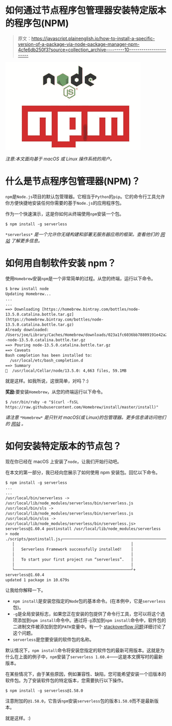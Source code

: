 # 如何通过节点程序包管理器安装特定版本的程序包(NPM)

> 原文：<https://javascript.plainenglish.io/how-to-install-a-specific-version-of-a-package-via-node-package-manager-npm-4cfe6db250f3?source=collection_archive---------10----------------------->

![](img/a564f0c0d37664b161d6f733cade56db.png)

*注意:本文面向基于 macOS 或 Linux 操作系统的用户。*

# 什么是节点程序包管理器(NPM)？

`npm`是`Node.js`项目的默认包管理器。它相当于`Python`的`pip`。它的命令行工具允许你方便快捷地安装任何你需要的基于`Node.js`的应用程序包。

作为一个快速演示，这是你如何从终端使用`npm`安装一个包。

```
$ npm install -g serverless
```

`*serverless*` *是一个允许你无缝构建和部署无服务器应用的框架。查看他们的* [*网站*](https://serverless.com/) *了解更多信息。*

# 如何用自制软件安装 npm？

使用`Homebrew`安装`npm`是一个非常简单的过程。从您的终端，运行以下命令。

```
$ brew install node
Updating Homebrew...
...
...
==> Downloading [https://homebrew.bintray.com/bottles/node-13.5.0.catalina.bottle.tar.gz](https://homebrew.bintray.com/bottles/node-13.5.0.catalina.bottle.tar.gz)
Already downloaded: /Users/joe/Library/Caches/Homebrew/downloads/023a1fc6036bb78809191e42a2cbf9e9f79be8b1a9fc4b7bbd1f5bb8c13f871b--node-13.5.0.catalina.bottle.tar.gz
==> Pouring node-13.5.0.catalina.bottle.tar.gz
==> Caveats
Bash completion has been installed to:
  /usr/local/etc/bash_completion.d
==> Summary
🍺  /usr/local/Cellar/node/13.5.0: 4,663 files, 59.1MB
```

就是这样。如我所说，这很简单，对吗？:)

**奖励**:要安装`Homebrew`，从您的终端运行以下命令。

```
$ /usr/bin/ruby -e "$(curl -fsSL https://raw.githubusercontent.com/Homebrew/install/master/install)"
```

*请注意* `*Homebrew*` *是只针对 macOS(或 Linux)的包管理器。更多信息请访问他们的* [*网站*](https://brew.sh/) *。*

# 如何安装特定版本的节点包？

现在你已经在 macOS 上安装了`node`，让我们开始行动吧。

在本文的第一部分，我已经向您展示了如何使用 npm 安装包。回忆以下命令。

```
$ npm install -g serverless
...
...
/usr/local/bin/serverless -> /usr/local/lib/node_modules/serverless/bin/serverless.js
/usr/local/bin/sls -> /usr/local/lib/node_modules/serverless/bin/serverless.js
/usr/local/bin/slss -> /usr/local/lib/node_modules/serverless/bin/serverless.js> serverless@1.60.4 postinstall /usr/local/lib/node_modules/serverless
> node ./scripts/postinstall.js┌───────────────────────────────────────────────────┐
   │                                                   │
   │   Serverless Framework successfully installed!    │
   │                                                   │
   │   To start your first project run “serverless”.   │
   │                                                   │
   └───────────────────────────────────────────────────┘+ serverless@1.60.4
updated 1 package in 10.679s
```

让我给你解释一下。

*   `npm install`是安装您指定的`Node`包的基本命令。(在本例中，它是`serverless`包)。
*   `-g`是全局安装标志，如果您正在安装的包提供了命令行工具，您可以将这个选项添加到`npm install`命令中。通过将`-g`添加到`npm install`命令中，软件包的二进制文件被添加到您的`PATH`变量中。有一个 [stackoverflow 问题](https://stackoverflow.com/questions/5817874/how-do-i-install-a-module-globally-using-npm)详细讨论了这个问题。
*   `serverless`是您要安装的软件包的名称。

默认情况下，`npm install`命令将安装您指定的软件包的最新可用版本。这就是为什么在上面的例子中，`npm`安装了`serverless 1.60.4`——这是本文撰写时的最新版本。

在某些情况下，由于某些原因，例如兼容性、缺陷，您可能希望安装一个旧版本的软件包。为了安装软件包的特定版本，您需要执行以下操作。

```
$ npm install -g serverless@1.58.0
```

注意附加的`@1.58.0`，它告诉`npm`安装`serverless`包的版本`1.58.0`而不是最新版本。

就是这样。:)